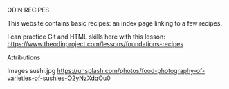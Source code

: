 ODIN RECIPES

This website contains basic recipes: an index page linking to a few recipes. 

I can practice Git and HTML skills here with this lesson:
https://www.theodinproject.com/lessons/foundations-recipes

Attributions

Images
sushi.jpg https://unsplash.com/photos/food-photography-of-varieties-of-sushies-O2yNzXdqOu0
